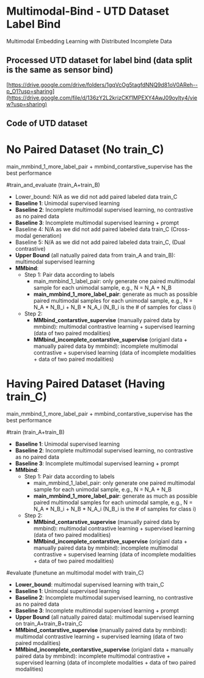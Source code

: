 # Multimodal-Bind - UTD Dataset Label Bind
Multimodal Embedding Learning with Distributed Incomplete Data

## Processed UTD dataset for label bind (data split is the same as sensor bind)
[https://drive.google.com/drive/folders/1gqVcOg5tagfdNNQ9d81oV0AReh--p_O1?usp=sharing](https://drive.google.com/file/d/136zY2L2krizCKf1MPEXY4AwJ09oylty4/view?usp=sharing)

## Code of UTD dataset

# No Paired Dataset (No train_C)
main_mmbind_1_more_label_pair + mmbind_contarstive_supervise has the best performance

#train_and_evaluate (train_A+train_B)
- Lower_bound: N/A as we did not add paired labeled data train_C
- **Baseline 1**: Unimodal supervised learning 
- **Baseline 2**: Incomplete multimodal supervised learning, no contrastive as no paired data
- **Baseline 3**: Incomplete multimodal supervised learning + prompt
- Baseline 4: N/A as we did not add paired labeled data train_C (Cross-modal generation)
- Baseline 5: N/A as we did not add paired labeled data train_C, (Dual contrastive)
- **Upper Bound** (all natually paired data from train_A and train_B): multimodal supervised learning
- **MMbind**:
  * Step 1: Pair data according to labels
     * main_mmbind_1_label_pair: only generate one paired multimodal sample for each unimodal sample, e.g., N = N_A + N_B
     * **main_mmbind_1_more_label_pair**: generate as much as possible paired multimodal samples for each unimodal sample, e.g., N = N_A * N_B_i + N_B * N_A_i (N_B_i is the # of samples for class i)
  * Step 2:
    * **MMbind_contarstive_supervise** (manually paired data by mmbind): multimodal contrastive learning + supervised learning (data of two paired modalities)
    * **MMbind_incomplete_contarstive_supervise** (origianl data + manually paired data by mmbind): incomplete multimodal contrastive  + supervised learning (data of incomplete modalities + data of two paired modalities)

# Having Paired Dataset (Having train_C)
main_mmbind_1_more_label_pair + mmbind_contarstive_supervise has the best performance

#train (train_A+train_B)
- **Baseline 1**: Unimodal supervised learning 
- **Baseline 2**: Incomplete multimodal supervised learning, no contrastive as no paired data
- **Baseline 3**: Incomplete multimodal supervised learning + prompt
- **MMbind**:
  * Step 1: Pair data according to labels
       * main_mmbind_1_label_pair: only generate one paired multimodal sample for each unimodal sample, e.g., N = N_A + N_B
       * **main_mmbind_1_more_label_pair**: generate as much as possible paired multimodal samples for each unimodal sample, e.g., N = N_A * N_B_i + N_B * N_A_i (N_B_i is the # of samples for class i)
  * Step 2:
    * **MMbind_contarstive_supervise** (manually paired data by mmbind): multimodal contrastive learning + supervised learning (data of two paired modalities)
    * **MMbind_incomplete_contarstive_supervise** (origianl data + manually paired data by mmbind): incomplete multimodal contrastive  + supervised learning (data of incomplete modalities + data of two paired modalities)

#evaluate (funetune an multimodal model with train_C)
- **Lower_bound**: multimodal supervised learning with train_C
- **Baseline 1**: Unimodal supervised learning 
- **Baseline 2**: Incomplete multimodal supervised learning, no contrastive as no paired data
- **Baseline 3**: Incomplete multimodal supervised learning + prompt
- **Upper Bound** (all natually paired data): multimodal supervised learning on train_A+train_B+train_C
- **MMbind_contarstive_supervise** (manually paired data by mmbind): multimodal contrastive learning + supervised learning (data of two paired modalities)
- **MMbind_incomplete_contarstive_supervise** (origianl data + manually paired data by mmbind): incomplete multimodal contrastive  + supervised learning (data of incomplete modalities + data of two paired modalities)
